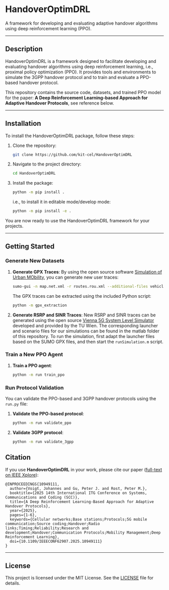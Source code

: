 # HandoverOptimDRL
A framework for developing and evaluating adaptive handover algorithms using deep reinforcement learning (PPO).

---

## Description
HandoverOptimDRL is a framework designed to facilitate developing and evaluating handover algorithms using deep reinforcement learning, i.e., proximal policy optimization (PPO).
It provides tools and environments to simulate the 3GPP handover protocol and to train and evaluate a PPO-based handover protocol.

This repository contains the source code, datasets, and trained PPO model for the paper:
**A Deep Reinforcement Learning-based Approach for Adaptive Handover Protocols**, see reference below.

---

## **Installation**
To install the HandoverOptimDRL package, follow these steps:

1. Clone the repository:
    ```bash
    git clone https://github.com/kit-cel/HandoverOptimDRL
    ```

2. Navigate to the project directory:
    ```bash
    cd HandoverOptimDRL
    ```

3. Install the package:
    ```bash
    python -m pip install .
    ```
    i.e., to install it in editable mode/develop mode:
    ```bash
    python -m pip install -e .
    ```

You are now ready to use the HandoverOptimDRL framework for your projects.

---

## **Getting Started**
### **Generate New Datasets**
1. **Generate GPX Traces**:
    By using the open source software [Simulation of Urban MObility](https://eclipse.dev/sumo/), you can generate new user traces:
   ```bash
   sumo-gui -n map.net.xml -r routes.rou.xml --additional-files vehicles.rou.xml, map_buildings.poly.xml
   ```
   The GPX traces can be extracted using the included Python script:
   ```bash
   python -m gpx_extraction
   ```

2. **Generate RSRP and SINR Traces**:
    New RSRP and SINR traces can be generated using the open source [Vienna 5G System Level Simulator](https://www.tuwien.at/etit/tc/vienna-simulators/vienna-5g-simulators/) developed and provided by the TU Wien. The corresponding launcher and scenario files for our simulations can be found in the matlab folder of this repository.
    To run the simulation, first adapt the launcher files based on the SUMO GPX files, and then start the `runSimulation.m` script.


### **Train a New PPO Agent**
1. **Train a PPO agent**:
   ```bash
   python -m run train_ppo
   ```

### **Run Protocol Validation**
You can validate the PPO-based and 3GPP handover protocols using the `run.py` file:

1. **Validate the PPO-based protocol**:
   ```bash
   python -m run validate_ppo
   ```

2. **Validate 3GPP protocol**:
   ```bash
   python -m run validate_3gpp
   ```

## **Citation**
If you use **HandoverOptimDRL** in your work, please cite our paper ([full-text on IEEE Xplore](https://ieeexplore.ieee.org/document/10949111)):
```
@INPROCEEDINGS{10949111,
  author={Voigt, Johannes and Gu, Peter J. and Rost, Peter M.},
  booktitle={2025 14th International ITG Conference on Systems, Communications and Coding (SCC)}, 
  title={A Deep Reinforcement Learning-Based Approach for Adaptive Handover Protocols}, 
  year={2025},
  pages={1-6},
  keywords={Cellular networks;Base stations;Protocols;5G mobile communication;Source coding;Handover;Radio links;Timing;Reliability;Research and development;Handover;Communication Protocols;Mobility Management;Deep Reinforcement Learning},
  doi={10.1109/IEEECONF62907.2025.10949111}
}
```

---

## **License**
This project is licensed under the MIT License. See the [LICENSE](./LICENSE) file for details.
